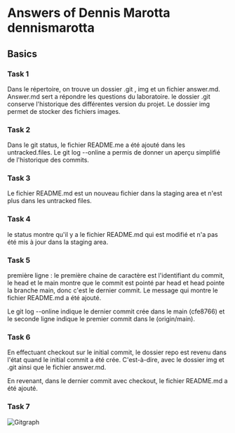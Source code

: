 # Answers of Dennis Marotta dennismarotta

## Basics

### Task 1

Dans le répertoire, on trouve un dossier .git , img et un fichier answer.md. Answer.md sert a répondre les questions du laboratoire. le dossier .git conserve l'historique des différentes version du projet. Le dossier img permet de stocker des fichiers images.

### Task 2

Dans le git status, le fichier README.me a été ajouté dans les untracked.files. Le git log --online a permis de donner un aperçu simplifié de l'historique des commits. 

### Task 3

Le fichier README.md est un nouveau fichier dans la staging area et n'est plus dans les untracked files.

### Task 4

le status montre qu'il y a le fichier README.md qui est modifié et n'a pas été mis à jour dans la staging area.

### Task 5

première ligne : le première chaine de caractère est l'identifiant du commit, le head et le main montre que le commit est pointé par head et head pointe la branche main, donc c'est le dernier commit. Le message qui montre le fichier README.md a été ajouté.

Le git log --online indique le dernier commit crée dans le main (cfe8766) et le seconde ligne indique le premier commit dans le (origin/main).

### Task 6

En effectuant checkout sur le initial commit, le dossier repo est revenu dans l'état quand le initial commit a été crée. C'est-à-dire, avec le dossier img et .git ainsi que le fichier answer.md.

En revenant, dans le dernier commit avec checkout, le fichier README.md a été ajouté.

### Task 7

![Gitgraph](img/gitgraph.svg)